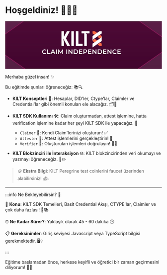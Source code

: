 # Hoşgeldiniz! 👋🏻🌟

![alternative text](../../static/img/kilt/kilt%20welcome.png "Welcome")

Merhaba güzel insan! ✨

Bu eğitimde şunları öğreneceğiz: 📚🔍

- **KILT Konseptleri** 🧠: Hesaplar, DID'ler, Ctype'lar, Claimler ve Credential'lar gibi önemli konuları ele alacağız. 🗂🔗
- **KILT SDK Kullanımı** 🛠: Claim oluşturmadan, attest işlemine, hatta verification işlemine kadar her şeyi KILT SDK ile yapacağız. 🚀
  - `Claimer` 📝: Kendi Claim'lerinizi oluşturun! ✅
  - `Attester` 🌟: Attest işlemlerini gerçekleştirin! 🤝
  - `Verifier` 👀: Oluşturulan işlemleri doğrulayın! 🕵️‍♂️
  
- **KILT Blokzinciri ile İnteraksiyon** 🌐: KILT blokzincirinden veri okumayı ve yazmayı öğreneceğiz. 📖✏️

> 🪙 **Ekstra Bilgi**: KILT Peregrine test coinlerini faucet üzerinden alabilirsiniz! 💰💧

---

:::info Ne Bekleyebilirsin? 🤩

🎯 **Konu**: KILT SDK Temelleri, Basit Credential Akışı, CTYPE'lar, Claimler ve çok daha fazlası! 🎉📚

⏰ **Ne Kadar Sürer?**: Yaklaşık olarak 45 - 60 dakika 🕒

📋 **Gereksinimler**: Giriş seviyesi Javascript veya TypeScript bilgisi gerekmektedir. 🖥💡

:::

Eğitime başlamadan önce, herkese keyifli ve öğretici bir zaman geçirmesini diliyorum! 🥳🎈
